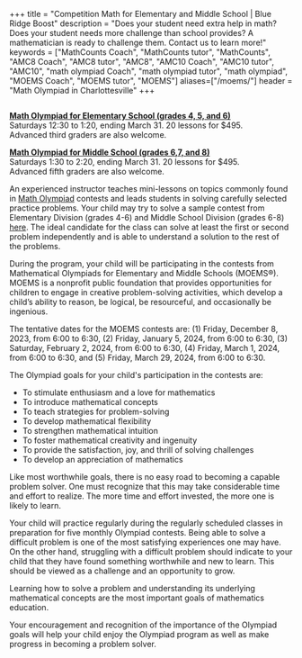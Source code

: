 +++
title = "Competition Math for Elementary and Middle School | Blue Ridge Boost"
description = "Does your student need extra help in math? Does your student needs more challenge than school provides? A mathematician is ready to challenge them. Contact us to learn more!"
keywords = ["MathCounts Coach", "MathCounts tutor", "MathCounts", "AMC8 Coach", "AMC8 tutor", "AMC8", "AMC10 Coach", "AMC10 tutor", "AMC10", "math olympiad Coach", "math olympiad tutor", "math olympiad", "MOEMS Coach", "MOEMS tutor", "MOEMS"]
aliases=["/moems/"]
header = "Math Olympiad in Charlottesville"
+++

<div class="container">
    <div class="row">
        <div class="column">
            <p>
            <div class="container text-center">
                <div class="row">
                    <div class="col-sm">
                        <p><a href="/class/math/math-olympiad/"><b>Math Olympiad for Elementary School (grades 4,  5, and 6)</b></a><br>
                        Saturdays 12:30 to 1:20, ending March 31.  20 lessons for $495. <br>
                        Advanced third graders are also welcome.<br>
                        <!-- <a href="https://competition-math-grades-4-to-6.cheddarup.com" class="btn-small">
                        <button class="button-8" role="button">Sign Up</button></a> -->
                        </p>
                    </div>
                    <div class="col-sm">
                        <p><a href="/class/math/math-olympiad/"><b>Math Olympiad for Middle School (grades 6,7, and 8)</b></a><br>
                        Saturdays 1:30 to 2:20, ending March 31. 20 lessons for $495.<br>
                        Advanced fifth graders are also welcome.<br>
                        <!-- <a href="https://competition-math-grades-6-to-8.cheddarup.com" class="btn-small">
                        <button class="button-8" role="button">Sign Up</button></a> -->
                        </p>
                    </div>
                </div>
            </div>
            </p>
            <p>An experienced instructor teaches mini-lessons on topics commonly found in <a href="https://moems.org/">Math Olympiad</a> contests and leads students in solving carefully selected practice problems. Your child may try to solve a sample contest from Elementary Division (grades 4-6) and Middle School Division (grades 6-8) <a href="https://moems.org/sample/">here</a>. The ideal candidate for the class can solve at least the first or second problem independently and is able to understand a solution to the rest of the problems. </p>
            <p>During the program, your child will be participating in the contests from Mathematical Olympiads for Elementary and Middle Schools (MOEMS®). MOEMS is a nonprofit public foundation that provides opportunities for children to engage in creative problem-solving activities, which develop a child’s ability to reason, be logical, be resourceful, and occasionally be ingenious.</p> 
            <p>The tentative dates for the MOEMS contests are: (1) Friday, December 8, 2023, from 6:00 to 6:30, (2) Friday, January 5, 2024, from 6:00 to 6:30, (3) Saturday, February 2, 2024, from 6:00 to 6:30, (4) Friday, March 1, 2024, from 6:00 to 6:30, and (5) Friday, March 29, 2024, from 6:00 to 6:30.
            <p>The Olympiad goals for your child's participation in the contests are:</p> <ul> <li>To stimulate enthusiasm and a love for mathematics</li> <li>To introduce mathematical concepts</li> <li>To teach strategies for problem-solving </li> <li>To develop mathematical flexibility</li> <li>To strengthen mathematical intuition</li> <li>To foster mathematical creativity and ingenuity</li> <li>To provide the satisfaction, joy, and thrill of solving challenges</li> <li>To develop an appreciation of mathematics</li> </ul> 
            <p>Like most worthwhile goals, there is no easy road to becoming a capable problem solver. One must recognize that this may take considerable time and effort to realize. The more time and effort invested, the more one is likely to learn.</p> <p>Your child will practice regularly during the regularly scheduled classes in preparation for five monthly Olympiad contests. Being able to solve a difficult problem is one of the most satisfying experiences one may have. On the other hand, struggling with a difficult problem should indicate to your child that they have found something worthwhile and new to learn. This should be viewed as a challenge and an opportunity to grow.</p> <p>Learning how to solve a problem and understanding its underlying mathematical concepts are the most important goals of mathematics education.</p> <p>Your encouragement and recognition of the importance of the Olympiad goals will help your child enjoy the Olympiad program as well as make progress in becoming a problem solver.</p>
        </div>
    </div>
</div>


